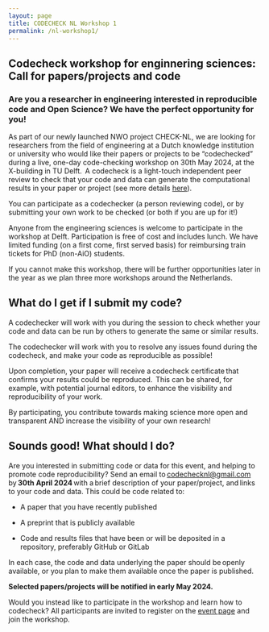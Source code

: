 ```yaml
---
layout: page
title: CODECHECK NL Workshop 1
permalink: /nl-workshop1/
---
```


## Codecheck workshop for enginnering sciences: Call for papers/projects and code

### Are you a researcher in engineering interested in reproducible code and Open Science? We have the perfect opportunity for you! 
 
As part of our newly launched NWO project CHECK-NL, we are looking for
researchers from the field of engineering at a Dutch knowledge
institution or university who would like their papers or projects to
be “codechecked” during a live, one-day code-checking workshop on 30th
May 2024, at the X-building in TU Delft.  A codecheck is a light-touch independent peer review to
check that your code and data can generate the computational results
in your paper or project (see more details [here](https://codecheck.org.uk/process/)). 

You can participate as a codechecker (a person reviewing code),
or by submitting your own work to be checked (or both if you are up
for it!)

Anyone from the engineering sciences is welcome to participate in the
workshop at Delft. Participation is free of cost and includes lunch. We have
limited funding (on a first come, first served basis) for reimbursing
train tickets for PhD (non-AiO) students.

If you cannot make this workshop, there will be further opportunities
later in the year as we plan three more workshops around the
Netherlands.


## What do I get if I submit my code?  

A codechecker will work with you during the session to check whether
your code and data can be run by others to generate the same or
similar results. 

The codechecker will work with you to resolve any issues found during
the codecheck, and make your code as reproducible as possible! 

Upon completion, your paper will receive a codecheck certificate that
confirms your results could be reproduced.  This can be shared, for
example, with potential journal editors, to enhance the visibility and
reproducibility of your work.  

By participating, you contribute towards making science more open and
transparent AND increase the visibility of your own research! 


## Sounds good! What should I do?  

Are you interested in submitting code or data for this event, and helping to
promote code reproducibility? Send an email
to codechecknl@gmail.com by **30th April 2024** with a brief description
of your paper/project, and links to your code and data. This could be
code related to: 

- A paper that you have recently published  

- A preprint that is publicly available  

- Code and results files that have been or will be deposited in a
repository, preferably GitHub or GitLab 

In each case, the code and data underlying the paper should be openly
available, or you plan to make them available once the paper is
published.

**Selected papers/projects will be notified in early May 2024.** 


Would you instead like to participate in the workshop and learn how to codecheck? All participants are invited to register on the [event page](https://www.eventbrite.com/e/codecheck-workshop-for-engineering-sciences-tickets-867503124197) and join the workshop.
